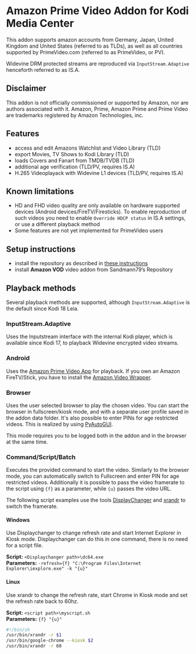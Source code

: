 # Amazon Prime Video Addon for Kodi Media Center

This addon supports amazon accounts from Germany, Japan, United Kingdom and United States (referred to as TLDs), as well as all countries supported by PrimeVideo.com (referred to as PrimeVideo, or PV).

Widevine DRM protected streams are reproduced via `InputStream.Adaptive` henceforth referred to as IS.A.

## Disclaimer
This addon is not officially commissioned or supported by Amazon, nor are authors associated with it. Amazon, Prime, Amazon Prime and Prime Video are trademarks registered by Amazon Technologies, inc.

## Features
* access and edit Amazons Watchlist and Video Library (TLD)
* export Movies, TV Shows to Kodi Library (TLD)
* loads Covers and Fanart from TMDB/TVDB (TLD)
* additional age verification (TLD/PV, requires IS.A)
* H.265 Videoplayack with Widevine L1 devices (TLD/PV, requires IS.A)

## Known limitations
* HD and FHD video quality are only available on hardware supported devices (Android devices/FireTV/Firesticks). To enable reproduction of such videos you need to enable `Override HDCP status` in IS.A settings, or use a different playback method
* Some features are not yet implemented for PrimeVideo users

## Setup instructions
* install the repository as described in [these instructions](https://github.com/Sandmann79/xbmc/)
* install **Amazon VOD** video addon from Sandmann79’s Repository

## Playback methods
Several playback methods are supported, although `InputStream.Adaptive` is the default since Kodi 18 Leia.

### InputStream.Adaptive
Uses the Inputstream interface with the internal Kodi player, which is available since Kodi 17, to playback Widevine encrypted video streams.

### Android
Uses the [Amazon Prime Video App](https://play.google.com/store/apps/details?id=com.amazon.avod.thirdpartyclient) for playback. If you own an Amazon FireTV/Stick, you have to install the [Amazon Video Wrapper](https://github.com/Sandmann79/xbmc/raw/master/tools_addon/AmazonVideoWrapper.apk).

### Browser
Uses the user selected browser to play the chosen video. You can start the browser in fullscreen/kiosk mode, and with a separate user profile saved in the addon data folder. It's also possible to enter PINs for age restricted videos. This is realized by using [PyAutoGUI](https://pyautogui.readthedocs.io/en/latest/).

This mode requires you to be logged both in the addon and in the browser at the same time.

### Command/Script/Batch
Executes the provided command to start the video. Similarly to the browser mode, you can automatically switch to Fullscreen and enter PIN for age restricted videos. Additionally it is possible to pass the video framerate to the script using `{f}` as a parameter, while `{u}` passes the video URL.

The following script examples use the tools [DisplayChanger](http://12noon.com/?page_id=80) and [xrandr](http://www.x.org/archive/X11R7.5/doc/man/man1/xrandr.1.html) to switch the framerate.  
#### Windows
Use Displaychanger to change refresh rate and start Internet Explorer in Kiosk mode. Displaychanger can do this in one command, there is no need for a script file.

**Script:** `<Displaychanger path>\dc64.exe`  
**Parameters:** `-refresh={f} "C:\Program Files\Internet Explorer\iexplore.exe" -k "{u}"`
#### Linux
Use xrandr to change the refresh rate, start Chrome in Kiosk mode and set the refresh rate back to 60hz.

**Script:** `<script path>\myscript.sh`  
**Parameters:** `{f} "{u}"`  
```sh
#!/bin/sh
/usr/bin/xrandr -r $1
/usr/bin/google-chrome --kiosk $2
/usr/bin/xrandr -r 60
```
